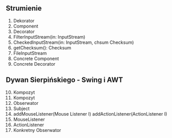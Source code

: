 ## Strumienie
1. Dekorator
2. Component
3. Decorator
4. FilterInputStream(in: InputStream)
5. CheckedInputStream(in: InputStream, chsum Checksum)
6. getChecksum(): Checksum
7. FileInputStream
8. Concrete Component
9. Concrete Decorator

## Dywan Sierpińskiego - Swing i AWT
10. Kompozyt
11. Kompozyt
12. Obserwator
13. Subject
14. addMouseListener(Mouse Listener I) addActionListener(ActionListener I)
16. MouseListener
17. ActionListener
18. Konkretny Obserwator

